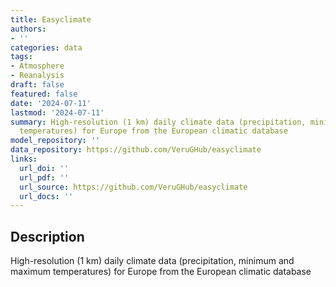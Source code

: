```yaml
---
title: Easyclimate
authors:
- ''
categories: data
tags:
- Atmosphere
- Reanalysis
draft: false
featured: false
date: '2024-07-11'
lastmod: '2024-07-11'
summary: High-resolution (1 km) daily climate data (precipitation, minimum and maximum
  temperatures) for Europe from the European climatic database
model_repository: ''
data_repository: https://github.com/VeruGHub/easyclimate
links:
  url_doi: ''
  url_pdf: ''
  url_source: https://github.com/VeruGHub/easyclimate
  url_docs: ''
---
```


## Description

High-resolution (1 km) daily climate data (precipitation, minimum and maximum temperatures) for Europe from the European climatic database

